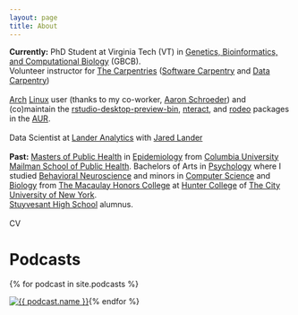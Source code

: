 ```yaml
---
layout: page
title: About
---
```


<style>
.floated_img
{
    float: left;
}
</style>

<p class="message">
  <strong>Currently:</strong>  PhD Student at Virginia Tech (VT) in
  <a href="http://gbcb.vbi.vt.edu/">Genetics, Bioinformatics, and Computational Biology</a> (GBCB).

  <br>
  Volunteer instructor for
  <a href="https://carpentries.org/">The Carpentries</a>
  (<a href="http://software-carpentry.org/">Software Carpentry</a> and
  <a href="http://www.datacarpentry.org/">Data Carpentry</a>)
  <br>
  <br>
  <a href="https://www.archlinux.org/">Arch</a>
  <a href="https://antergos.com/">Linux</a> user (thanks to my co-worker,
  <a href="http://dads2busy.github.io/">Aaron Schroeder</a>)
  and (co)maintain the
  <a href="https://aur.archlinux.org/packages/rstudio-desktop-preview-bin/">rstudio-desktop-preview-bin</a>,
  <a href="https://aur.archlinux.org/packages/nteract-bin/">nteract</a>,
  and
  <a href="https://aur.archlinux.org/packages/rodeo/">rodeo</a>
  packages in the
  <a href="https://aur.archlinux.org/">AUR</a>.
  <br>
  <br>
  Data Scientist at
  <a href="http://www.landeranalytics.com/">Lander Analytics</a>
  with
  <a href="http://www.jaredlander.com/">Jared Lander</a>
  <br>
  <br>
  <strong>Past:</strong>
  <a href="https://www.mailman.columbia.edu/become-student/degrees/masters-programs/masters-public-health/columbia-mph">Masters of Public Health</a> in
  <a href="https://www.mailman.columbia.edu/become-student/departments/epidemiology">Epidemiology</a>
  from
  <a href="https://www.mailman.columbia.edu/">Columbia University Mailman School of Public Health</a>.
  Bachelors of Arts in
  <a href="http://www.hunter.cuny.edu/psychology">Psychology</a>
  where I studied
  <a href="http://catalog.hunter.cuny.edu/preview_program.php?catoid=6&poid=793">Behavioral Neuroscience</a>
  and minors in
  <a href="http://www.hunter.cuny.edu/csci/for-students/minoring-in-computer-science">Computer Science</a>
  and
  <a href="http://catalog.hunter.cuny.edu/preview_program.php?catoid=16&poid=2270&returnto=1728">Biology</a>
  from
  <a href="http://www.macaulay.cuny.edu/">The Macaulay Honors College</a>
  at <a href="https://www.google.com/search?q=cuny+hunter+college&oq=cuny+hunter+college&aqs=chrome.0.0j69i65l2j0l3.2012j0j1&sourceid=chrome&ie=UTF-8">Hunter College</a> of
  <a href="http://www2.cuny.edu/">The City University of New York</a>.
  <br>
  <a href="http://stuy.enschool.org/">Stuyvesant High School</a> alumnus.
  <br>
  <br>
  CV
</p>

<h1>Podcasts</h1>


{% for podcast in site.podcasts %}
  <div class="floated_img">
    <a href="{{ podcast.url }}">
      <img src="{{ podcast.image }}"
      title="{{ podcast.name }}"
      style="width:{{ site.podcast_settings.global_size_width }};
             height:{{ site.podcast_settings.global_size_height }};">
    </a>
  </div>
{% endfor %}
